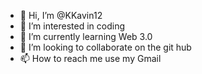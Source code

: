 - 👋 Hi, I’m @KKavin12
- 👀 I’m interested in coding
- 🌱 I’m currently learning Web 3.0
- 💞️ I’m looking to collaborate on the git hub
- 📫 How to reach me use my Gmail

<!---
KKavin12/KKavin12 is a ✨ special ✨ repository because its `README.md` (this file) appears on your GitHub profile.
You can click the Preview link to take a look at your changes.
--->
